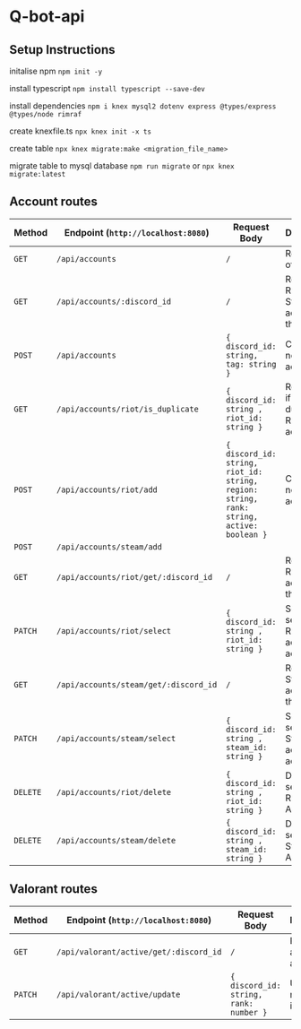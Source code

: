 # Q-bot-api

## Setup Instructions

initalise npm `npm init -y`

install typescript `npm install typescript --save-dev`

install dependencies `npm i knex mysql2 dotenv express @types/express @types/node rimraf`

create knexfile.ts `npx knex init -x ts`

create table `npx knex migrate:make <migration_file_name>`

migrate table to mysql database `npm run migrate` or `npx knex migrate:latest`

## Account routes

| Method   | Endpoint (`http://localhost:8080`)    | Request Body                                                                             | Description                                       |
| -------- | ------------------------------------- | ---------------------------------------------------------------------------------------- | ------------------------------------------------- |
| `GET`    | `/api/accounts`                       | `/`                                                                                      | Retrieve list of all users                        |
| `GET`    | `/api/accounts/:discord_id`           | `/`                                                                                      | Retrieve all Riot and Steam accounts of the user  |
| `POST`   | `/api/accounts`                       | `{ discord_id: string, tag: string }`                                                    | Create a new user account                         |
| `GET`    | `/api/accounts/riot/is_duplicate`     | `{ discord_id: string , riot_id: string }`                                               | Return `true` if there's a duplicate Riot account |
| `POST`   | `/api/accounts/riot/add`              | `{ discord_id: string, riot_id: string, region: string, rank: string, active: boolean }` | Create a new Riot account                         |
| `POST`   | `/api/accounts/steam/add`             |                                                                                          |                                                   |
| `GET`    | `/api/accounts/riot/get/:discord_id`  | `/`                                                                                      | Retrieve all Riot accounts of the user            |
| `PATCH`  | `/api/accounts/riot/select`           | `{ discord_id: string , riot_id: string }`                                               | Set the selected Riot account active              |
| `GET`    | `/api/accounts/steam/get/:discord_id` | `/`                                                                                      | Retrieve all Steam accounts of the user           |
| `PATCH`  | `/api/accounts/steam/select`          | `{ discord_id: string , steam_id: string }`                                              | Set the selected Steam account active             |
| `DELETE` | `/api/accounts/riot/delete`           | `{ discord_id: string , riot_id: string }`                                               | Delete the selected Riot Account                  |
| `DELETE` | `/api/accounts/steam/delete`          | `{ discord_id: string , steam_id: string }`                                              | Delete the selected Steam Account                 |

## Valorant routes

| Method  | Endpoint (`http://localhost:8080`)     | Request Body                           | Description                       |
| ------- | -------------------------------------- | -------------------------------------- | --------------------------------- |
| `GET`   | `/api/valorant/active/get/:discord_id` | `/`                                    | Retrieve an active riot account   |
| `PATCH` | `/api/valorant/active/update`          | `{ discord_id: string, rank: number }` | Update a riot account information |
